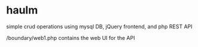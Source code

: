 # haulm
simple crud operations using mysql DB, jQuery frontend, and php REST API

/boundary/web1.php contains the web UI for the API
